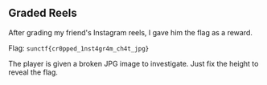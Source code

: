 ## Graded Reels
After grading my friend's Instagram reels, I gave him the flag as a reward.

Flag: `sunctf{cr0pped_1nst4gr4m_ch4t_jpg}`

The player is given a broken JPG image to investigate. Just fix the height to reveal the flag.
